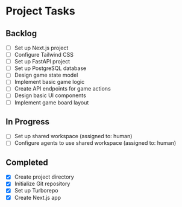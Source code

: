 # Project Tasks

## Backlog

- [ ] Set up Next.js project
- [ ] Configure Tailwind CSS
- [ ] Set up FastAPI project
- [ ] Set up PostgreSQL database
- [ ] Design game state model
- [ ] Implement basic game logic
- [ ] Create API endpoints for game actions
- [ ] Design basic UI components
- [ ] Implement game board layout

## In Progress

- [ ] Set up shared workspace (assigned to: human)
- [ ] Configure agents to use shared workspace (assigned to: human)

## Completed

- [x] Create project directory
- [x] Initialize Git repository
- [x] Set up Turborepo
- [x] Create Next.js app
